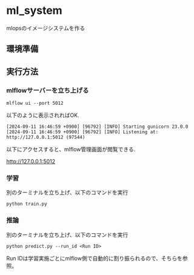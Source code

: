 # ml_system
mlopsのイメージシステムを作る

## 環境準備



## 実行方法
### mlflowサーバーを立ち上げる

```
mlflow ui --port 5012
```

以下のように表示されればOK.
```
[2024-09-11 16:46:59 +0900] [96792] [INFO] Starting gunicorn 23.0.0
[2024-09-11 16:46:59 +0900] [96792] [INFO] Listening at: http://127.0.0.1:5012 (97544)
```

以下にアクセスすると、mlflow管理画面が閲覧できる.

http://127.0.0.1:5012

### 学習

別のターミナルを立ち上げ、以下のコマンドを実行

```
python train.py
```

### 推論

別のターミナルを立ち上げ、以下のコマンドを実行

```
python predict.py --run_id <Run ID>
```

Run IDは学習実施ごとにmlflow側で自動的に割り振られるので、そちらを参照。